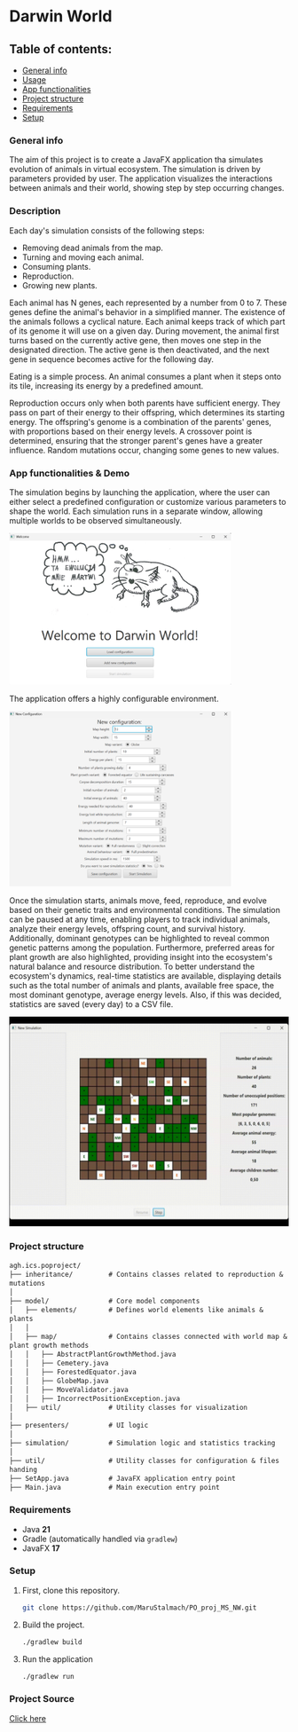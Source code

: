 # Darwin World
## Table of contents:
* [General info](#general-info)
* [Usage](#usage)
* [App functionalities](#app-functionalities)
* [Project structure](#project-structure)
* [Requirements](#requirements)
* [Setup](#setup)
### General info
The aim of this project is to create a JavaFX application tha simulates evolution of animals in virtual ecosystem. 
The simulation is driven by parameters provided by user.
The application visualizes the interactions between animals and their world, showing step by step occurring changes.
### Description
Each day's simulation consists of the following steps:
* Removing dead animals from the map.
* Turning and moving each animal.
* Consuming plants.
* Reproduction.
* Growing new plants.

Each animal has N genes, each represented by a number from 0 to 7. These genes define the animal's behavior in a simplified manner. The existence of the animals follows a cyclical nature. Each animal keeps track of which part of its genome it will use on a given day. During movement, the animal first turns based on the currently active gene, then moves one step in the designated direction. The active gene is then deactivated, and the next gene in sequence becomes active for the following day.

Eating is a simple process. An animal consumes a plant when it steps onto its tile, increasing its energy by a predefined amount.

Reproduction occurs only when both parents have sufficient energy. They pass on part of their energy to their offspring, which determines its starting energy. The offspring's genome is a combination of the parents' genes, with proportions based on their energy levels. A crossover point is determined, ensuring that the stronger parent's genes have a greater influence. Random mutations occur, changing some genes to new values.
### App functionalities & Demo
The simulation begins by launching the application, where the user can either select a predefined configuration or customize various parameters to shape the world. Each simulation runs in a separate window, allowing multiple worlds to be observed simultaneously.

<img src="media/welcome_screen.png" alt="Simulation Setup" width="400">

The application offers a highly configurable environment.

<img src="media/configuration_screen.png" alt="Configuration Options" width="400">

Once the simulation starts, animals move, feed, reproduce, and evolve based on their genetic traits and environmental conditions. The simulation can be paused at any time, enabling players to track individual animals, analyze their energy levels, offspring count, and survival history. Additionally, dominant genotypes can be highlighted to reveal common genetic patterns among the population. Furthermore, preferred areas for plant growth are also highlighted, providing insight into the ecosystem's natural balance and resource distribution. 
To better understand the ecosystem's dynamics, real-time statistics are available, displaying details such as the total number of animals and plants, available free space, the most dominant genotype, average energy levels. Also, if this was decided, statistics are saved (every day) to a CSV file.

<img src="media/simulation_video.gif" alt="SimulationRunning" width="600">

### Project structure
```
agh.ics.poproject/
├── inheritance/         # Contains classes related to reproduction & mutations
│   
├── model/               # Core model components
│   ├── elements/        # Defines world elements like animals & plants
│   │   
│   ├── map/             # Contains classes connected with world map & plant growth methods
│   │   ├── AbstractPlantGrowthMethod.java
│   │   ├── Cemetery.java
│   │   ├── ForestedEquator.java
│   │   ├── GlobeMap.java
│   │   ├── MoveValidator.java
│   │   ├── IncorrectPositionException.java
│   ├── util/            # Utility classes for visualization
│   
├── presenters/          # UI logic 
│   
├── simulation/          # Simulation logic and statistics tracking
│   
├── util/                # Utility classes for configuration & files handing 
├── SetApp.java          # JavaFX application entry point
├── Main.java            # Main execution entry point

```
### Requirements
* Java **21**
* Gradle (automatically handled via `gradlew`)
* JavaFX **17**
### Setup
1. First, clone this repository.
   ```sh
   git clone https://github.com/MaruStalmach/PO_proj_MS_NW.git
   ```
2. Build the project.
    ```sh
   ./gradlew build
   ```
3. Run the application
    ```sh
   ./gradlew run
   ```
### Project Source
[Click here](https://github.com/Soamid/obiektowe-lab/tree/master/proj)